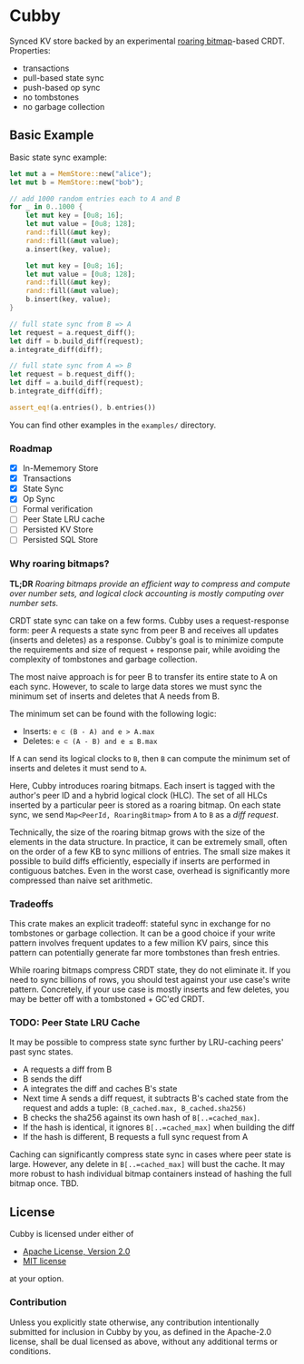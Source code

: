# Cubby

Synced KV store backed by an experimental [roaring bitmap](https://github.com/RoaringBitmap/roaring-rs)-based CRDT. Properties:

* transactions
* pull-based state sync
* push-based op sync
* no tombstones
* no garbage collection

## Basic Example

Basic state sync example:

```rust
let mut a = MemStore::new("alice");
let mut b = MemStore::new("bob");

// add 1000 random entries each to A and B
for _ in 0..1000 {
    let mut key = [0u8; 16];
    let mut value = [0u8; 128];
    rand::fill(&mut key);
    rand::fill(&mut value);
    a.insert(key, value);

    let mut key = [0u8; 16];
    let mut value = [0u8; 128];
    rand::fill(&mut key);
    rand::fill(&mut value);
    b.insert(key, value);
}

// full state sync from B => A
let request = a.request_diff();
let diff = b.build_diff(request);
a.integrate_diff(diff);

// full state sync from A => B
let request = b.request_diff();
let diff = a.build_diff(request);
b.integrate_diff(diff);

assert_eq!(a.entries(), b.entries())
```

You can find other examples in the `examples/` directory.

### Roadmap

- [x] In-Mememory Store
- [x] Transactions
- [x] State Sync
- [x] Op Sync
- [ ] Formal verification
- [ ] Peer State LRU cache
- [ ] Persisted KV Store
- [ ] Persisted SQL Store

### Why roaring bitmaps?

**TL;DR** *Roaring bitmaps provide an efficient way to compress and compute over number sets, and logical clock accounting is mostly computing over number sets.*

CRDT state sync can take on a few forms. Cubby uses a request-response form: peer A requests a state sync from peer B and receives all updates (inserts and deletes) as a response. Cubby's goal is to minimize compute the requirements and size of request + response pair, while avoiding the complexity of tombstones and garbage collection.

The most naive approach is for peer B to transfer its entire state to A on each sync. However, to scale to large data stores we must sync the minimum set of inserts and deletes that A needs from B.

The minimum set can be found with the following logic:

- Inserts: `e ⊂ (B - A) and e > A.max`
- Deletes: `e ⊂ (A - B) and e ≤ B.max`

If `A` can send its logical clocks to  `B`, then `B` can compute the minimum set of inserts and deletes it must send to `A`.

Here, Cubby introduces roaring bitmaps. Each insert is tagged with the author's peer ID and a hybrid logical clock (HLC). The set of all HLCs inserted by a particular peer is stored as a roaring bitmap. On each state sync, we send `Map<PeerId, RoaringBitmap>` from `A` to `B` as a *diff request*.

Technically, the size of the roaring bitmap grows with the size of the elements in the data structure. In practice, it can be extremely small, often on the order of a few KB to sync millions of entries. The small size makes it possible to build diffs efficiently, especially if inserts are performed in contiguous batches. Even in the worst case, overhead is significantly more compressed than naive set arithmetic.

### Tradeoffs

This crate makes an explicit tradeoff: stateful sync in exchange for no tombstones or garbage collection. It can be a good choice if your write pattern involves frequent updates to a few million KV pairs, since this pattern can potentially generate far more tombstones than fresh entries.

While roaring bitmaps compress CRDT state, they do not eliminate it. If you need to sync billions of rows, you should test against your use case's write pattern. Concretely, if your use case is mostly inserts and few deletes, you may be better off with a tombstoned + GC'ed CRDT.

### TODO: Peer State LRU Cache

It may be possible to compress state sync further by LRU-caching peers' past sync states.

- A requests a diff from B
- B sends the diff
- A integrates the diff and caches B's state
- Next time A sends a diff request, it subtracts B's cached state from the request and adds a tuple: `(B_cached.max, B_cached.sha256)`
- B checks the sha256 against its own hash of `B[..=cached_max]`.
- If the hash is identical, it ignores `B[..=cached_max]` when building the diff
- If the hash is different, B requests a full sync request from A

Caching can significantly compress state sync in cases where peer state is large. However, any delete in `B[..=cached_max]` will bust the cache. It may more robust to hash individual bitmap containers instead of hashing the full bitmap once. TBD.

## License

Cubby is licensed under either of

* [Apache License, Version 2.0](https://www.apache.org/licenses/LICENSE-2.0)
* [MIT license](https://opensource.org/licenses/MIT)

at your option.

### Contribution

Unless you explicitly state otherwise, any contribution intentionally submitted for inclusion in Cubby by you, as defined in the Apache-2.0 license, shall be dual licensed as above, without any additional terms or conditions.

